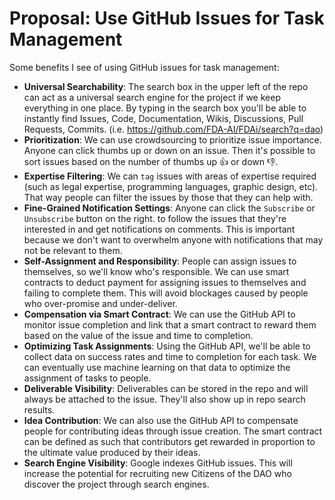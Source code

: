 # Proposal: Use GitHub Issues for Task Management

Some benefits I see of using GitHub issues for task management:

- **Universal Searchability**: The search box in the upper left of the repo can act as a universal search engine for the project if we keep everything in one place. By typing in the search box you'll be able to instantly find Issues, Code, Documentation, Wikis, Discussions, Pull Requests, Commits. (i.e. <https://github.com/FDA-AI/FDAi/search?q=dao>)
- **Prioritization**: We can use crowdsourcing to prioritize issue importance. Anyone can click thumbs up or down on an issue.  Then it's possible to sort issues based on the number of thumbs up 👍 or down 👎.
- **Expertise Filtering**: We can `tag` issues with areas of expertise required  (such as legal expertise, programming languages, graphic design, etc).   That way people can filter the issues by those that they can help with.
- **Fine-Grained Notification Settings**: Anyone can click the `Subscribe` or `Unsubscribe` button on the right. to follow the issues that they're interested in and get notifications on comments.  This is important because we don't want to overwhelm anyone with notifications that may not be relevant to them.
- **Self-Assignment and Responsibility**: People can assign issues to themselves, so we'll know who's responsible. We
  can use smart contracts to deduct payment for assigning issues to themselves and failing to complete them.  This
  will avoid blockages caused by people who over-promise and under-deliver.
- **Compensation via Smart Contract**: We can use the GitHub API to monitor issue completion and link that a smart
  contract to reward them based on the value of the issue and time to completion.
- **Optimizing Task Assignments**: Using the GitHub API, we'll be able to collect data on success rates and time to
  completion for each task.  We can eventually use machine learning on that data to optimize the assignment of tasks to
  people.
- **Deliverable Visibility**: Deliverables can be stored in the repo and will always be attached to the
  issue.  They'll also show up in repo search results.
- **Idea Contribution**: We can also use the GitHub API to compensate people for contributing ideas through issue
  creation. The smart contract can be defined as such that contributors get rewarded in proportion to the ultimate
  value produced by their ideas.
- **Search Engine Visibility**: Google indexes GitHub issues. This will increase the potential for recruiting new
  Citizens of the DAO who discover the project through search engines.
